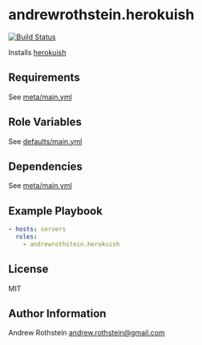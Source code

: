 andrewrothstein.herokuish
=========
[![Build Status](https://travis-ci.org/andrewrothstein/ansible-herokuish.svg?branch=master)](https://travis-ci.org/andrewrothstein/ansible-herokuish)

Installs [herokuish](https://github.com/gliderlabs/herokuish)

Requirements
------------

See [meta/main.yml](meta/main.yml)

Role Variables
--------------

See [defaults/main.yml](defaults/main.yml)

Dependencies
------------

See [meta/main.yml](meta/main.yml)

Example Playbook
----------------

```yml
- hosts: servers
  roles:
    - andrewrothstein.herokuish
```

License
-------

MIT

Author Information
------------------

Andrew Rothstein <andrew.rothstein@gmail.com>
